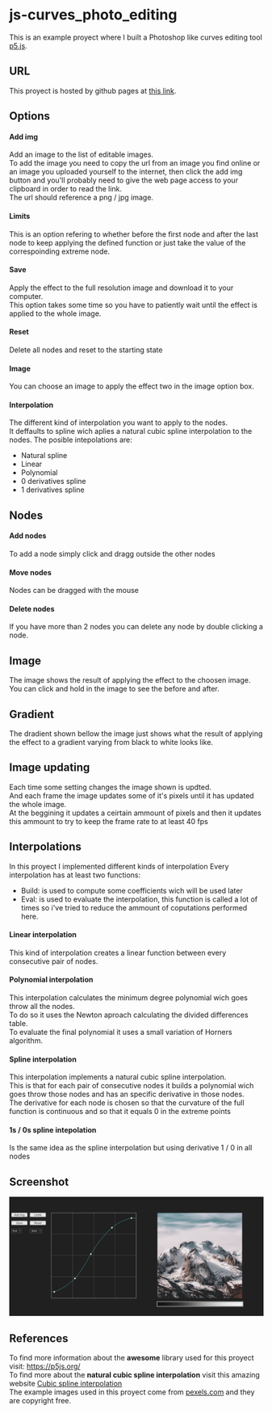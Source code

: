 # js-curves_photo_editing
This is an example proyect where I built a Photoshop like curves editing tool <a href="https://p5js.org/">p5.js</a>.
## URL
This proyect is hosted by github pages at <a href="https://pabloqb2000.github.io/js-curves_foto_editing/">this link</a>.
## Options
#### Add img
Add an image to the list of editable images. </br>
To add the image you need to copy the url from an image you find online or an image you uploaded yourself to the internet, then click the add img button and you'll probably need to give the web page access to your clipboard in order to read the link. </br>
The url should reference a png / jpg image.
#### Limits
This is an option refering to whether before the first node and after the last node to keep applying the defined function or just take the value of the correspoinding extreme node.
#### Save
Apply the effect to the full resolution image and download it to your computer. </br>
This option takes some time so you have to patiently wait until the effect is applied to the whole image.
#### Reset
Delete all nodes and reset to the starting state
#### Image
You can choose an image to apply the effect two in the image option box.
#### Interpolation
The different kind of interpolation you want to apply to the nodes. </br>
It deffaults to spline wich aplies a natural cubic spline interpolation to the nodes.
The posible intepolations are:
  - Natural spline
  - Linear
  - Polynomial
  - 0 derivatives spline
  - 1 derivatives spline
## Nodes
#### Add nodes
To add a node simply click and dragg outside the other nodes
#### Move nodes
Nodes can be dragged with the mouse
#### Delete nodes
If you have more than 2 nodes you can delete any node by double clicking a node.
## Image
The image shows the result of applying the effect to the choosen image. </br>
You can click and hold in the image to see the before and after.
## Gradient
The dradient shown bellow the image just shows what the result of applying the effect to a gradient varying from black to white looks like.
## Image updating
Each time some setting changes the image shown is updted. </br>
And each frame the image updates some of it's pixels until it has updated the whole image. </br>
At the beggining it updates a ceirtain ammount of pixels and then it updates this ammount to try to keep the frame rate to at least 40 fps
## Interpolations
In this proyect I implemented different kinds of interpolation
Every interpolation has at least two functions:
  - Build: is used to compute some coefficients wich will be used later
  - Eval: is used to evaluate the interpolation, this function is called a lot of times so i've tried to reduce the ammount of coputations performed here.
#### Linear interpolation
This kind of interpolation creates a linear function between every consecutive pair of nodes.
#### Polynomial interpolation
This interpolation calculates the minimum degree polynomial wich goes throw all the nodes. </br>
To do so it uses the Newton aproach calculating the divided differences table. </br>
To evaluate the final polynomial it uses a small variation of Horners algorithm. </br>
#### Spline interpolation
This interpolation implements a natural cubic spline interpolation. </br>
This is that for each pair of consecutive nodes it builds a polynomial wich goes throw those nodes and has an specific derivative in those nodes. </br>
The derivative for each node is chosen so that the curvature of the full function is continuous and so that it equals 0 in the extreme points
#### 1s / 0s spline intepolation
Is the same idea as the spline interpolation but using derivative 1 / 0 in all nodes
## Screenshot
<img src="imgs/screenshot01.png"></img>
## References
To find more information about the <b>awesome</b> library used for this proyect visit:
<a href="https://p5js.org/"> https://p5js.org/ </a></br>
To find more about the <b>natural cubic spline interpolation</b> visit this amazing website <a href="http://blog.ivank.net/interpolation-with-cubic-splines.html">Cubic spline interpolation</a></br>
The example images used in this proyect come from <a href="https://www.pexels.com/?locale=en-us">pexels.com</a> and they are copyright free.
